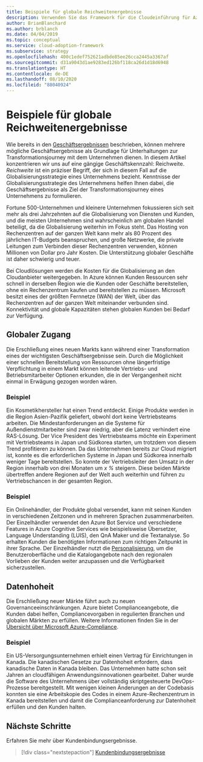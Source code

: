 ```yaml
---
title: Beispiele für globale Reichweitenergebnisse
description: Verwenden Sie das Framework für die Cloudeinführung für Azure, um sich mit Reichweitenergebnissen in Bezug auf die Cloudtransformation vertraut zu machen.
author: BrianBlanchard
ms.author: brblanch
ms.date: 04/04/2019
ms.topic: conceptual
ms.service: cloud-adoption-framework
ms.subservice: strategy
ms.openlocfilehash: 400c1edef752621adbde85ee26cca2445a3367af
ms.sourcegitcommit: d31a9043d1ae9283ed126bf118ca26d1d18d6948
ms.translationtype: HT
ms.contentlocale: de-DE
ms.lasthandoff: 08/10/2020
ms.locfileid: "88040924"
---
```

<!-- cSpell:ignore Personalizer -->
<!-- docsTest:ignore "global reach" -->

# <a name="examples-of-global-reach-outcomes"></a>Beispiele für globale Reichweitenergebnisse

Wie bereits in den [Geschäftsergebnissen](./index.md) beschrieben, können mehrere mögliche Geschäftsergebnisse als Grundlage für Unterhaltungen zur Transformationsjourney mit dem Unternehmen dienen. In diesem Artikel konzentrieren wir uns auf eine gängige Geschäftskennzahl: Reichweite. *Reichweite* ist ein präziser Begriff, der sich in diesem Fall auf die Globalisierungsstrategie eines Unternehmens bezieht. Kenntnisse der Globalisierungsstrategie des Unternehmens helfen Ihnen dabei, die Geschäftsergebnisse als Ziel der Transformationsjourney eines Unternehmens zu formulieren.

Fortune 500-Unternehmen und kleinere Unternehmen fokussieren sich seit mehr als drei Jahrzehnten auf die Globalisierung von Diensten und Kunden, und die meisten Unternehmen sind wahrscheinlich am globalen Handel beteiligt, da die Globalisierung weiterhin im Fokus steht. Das Hosting von Rechenzentren auf der ganzen Welt kann mehr als 80 Prozent des jährlichen IT-Budgets beanspruchen, und große Netzwerke, die private Leitungen zum Verbinden dieser Rechenzentren verwenden, können Millionen von Dollar pro Jahr Kosten. Die Unterstützung globaler Geschäfte ist daher schwierig und teuer.

Bei Cloudlösungen werden die Kosten für die Globalisierung an den Cloudanbieter weitergegeben. In Azure können Kunden Ressourcen sehr schnell in derselben Region wie die Kunden oder Geschäfte bereitstellen, ohne ein Rechenzentrum kaufen und bereitstellen zu müssen. Microsoft besitzt eines der größten Fernnetze (WAN) der Welt, über das Rechenzentren auf der ganzen Welt miteinander verbunden sind. Konnektivität und globale Kapazitäten stehen globalen Kunden bei Bedarf zur Verfügung.

## <a name="global-access"></a>Globaler Zugang

Die Erschließung eines neuen Markts kann während einer Transformation eines der wichtigsten Geschäftsergebnisse sein. Durch die Möglichkeit einer schnellen Bereitstellung von Ressourcen ohne längerfristige Verpflichtung in einem Markt können leitende Vertriebs- und Betriebsmitarbeiter Optionen erkunden, die in der Vergangenheit nicht einmal in Erwägung gezogen worden wären.

### <a name="example"></a>Beispiel

Ein Kosmetikhersteller hat einen Trend entdeckt. Einige Produkte werden in die Region Asien-Pazifik geliefert, obwohl dort keine Vertriebsteams arbeiten. Die Mindestanforderungen an die Systeme für Außendienstmitarbeiter sind zwar niedrig, aber die Latenz verhindert eine RAS-Lösung. Der Vice President des Vertriebsteams möchte ein Experiment mit Vertriebsteams in Japan und Südkorea starten, um trotzdem von diesem Trend profitieren zu können. Da das Unternehmen bereits zur Cloud migriert ist, konnte es die erforderlichen Systeme in Japan und Südkorea innerhalb weniger Tage bereitstellen. So konnte der Vertriebsleiter den Umsatz in der Region innerhalb von drei Monaten um _x %_ steigern. Diese beiden Märkte übertreffen andere Regionen auf der Welt auch weiterhin und führen zu Vertriebschancen in der gesamten Region.

### <a name="example"></a>Beispiel

Ein Onlinehändler, der Produkte global versendet, kann mit seinen Kunden in verschiedenen Zeitzonen und in mehreren Sprachen zusammenarbeiten. Der Einzelhändler verwendet den Azure Bot Service und verschiedene Features in Azure Cognitive Services wie beispielsweise Übersetzer, Language Understanding (LUIS), den QnA Maker und die Textanalyse. So erhalten Kunden die benötigten Informationen zum richtigen Zeitpunkt in ihrer Sprache. Der Einzelhändler nutzt die [Personalisierung](https://azure.microsoft.com/services/cognitive-services/personalizer/), um die Benutzeroberfläche und die Katalogangebote nach den regionalen Vorlieben der Kunden weiter anzupassen und die Verfügbarkeit sicherzustellen.

## <a name="data-sovereignty"></a>Datenhoheit

Die Erschließung neuer Märkte führt auch zu neuen Governanceeinschränkungen. Azure bietet Complianceangebote, die Kunden dabei helfen, Compliancevorgaben in regulierten Branchen und globalen Märkten zu erfüllen. Weitere Informationen finden Sie in der [Übersicht über Microsoft Azure-Compliance](https://azure.microsoft.com/overview/trusted-cloud/compliance).

### <a name="example"></a>Beispiel

Ein US-Versorgungsunternehmen erhielt einen Vertrag für Einrichtungen in Kanada. Die kanadischen Gesetze zur Datenhoheit erfordern, dass kanadische Daten in Kanada bleiben. Das Unternehmen hatte schon seit Jahren an cloudfähigen Anwendungsinnovationen gearbeitet. Daher wurde die Software des Unternehmens über vollständig skriptgesteuerte DevOps-Prozesse bereitgestellt. Mit wenigen kleinen Änderungen an der Codebasis konnten sie eine Arbeitskopie des Codes in einem Azure-Rechenzentrum in Kanada bereitstellen und damit die Complianceanforderung zur Datenhoheit erfüllen und den Kunden halten.

## <a name="next-steps"></a>Nächste Schritte

Erfahren Sie mehr über Kundenbindungsergebnisse.

> [!div class="nextstepaction"]
> [Kundenbindungsergebnisse](./engagement-outcomes.md)
